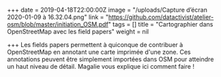+++
date = 2019-04-18T22:00:00Z
image = "/uploads/Capture d’écran 2020-01-09 à 16.32.04.png"
link = "https://github.com/datactivist/atelier-osm/blob/master/initiation_OSM.pdf"
tags = []
title = "Cartographier dans OpenStreetMap avec les field papers"
weight = nil

+++
Les fields papers permettent à quiconque de contribuer à OpenStreetMap en annotant une carte imprimée d'une zone. Ces annotations peuvent être simplement importées dans OSM pour atteindre un haut niveau de détail. Magalie vous explique ici comment faire ! 
